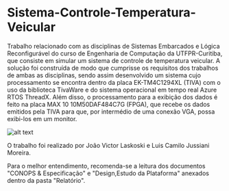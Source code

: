 # Sistema-Controle-Temperatura-Veicular

Trabalho relacionado com as disciplinas de Sistemas Embarcados e Lógica Reconfigurável do curso de Engenharia de Computação da UTFPR-Curitiba, que consiste em simular um sistema de controle de temperatura veicular. A solução foi construída de modo que cumprisse os requisitos dos trabalhos de ambas as disciplinas, sendo assim desenvolvido um sistema cujo processamento se encontra dentro da placa EK-TM4C1294XL (TIVA) com o uso da biblioteca TivaWare e do sistema operacional em tempo real Azure RTOS ThreadX. Além disso, o processamento para a exibição dos dados é feito na placa MAX 10 10M50DAF484C7G (FPGA), que recebe os dados emitidos pela TIVA para que, por intermédio de uma conexão VGA, possa exibi-los em um monitor.

![alt text](https://drive.google.com/uc?export=view&id=11ijzEebFXgtK-wUC_wyAL1eGUhaXDQMT)

O trabalho foi realizado por João Victor Laskoski e Luis Camilo Jussiani Moreira. 

Para o melhor entendimento, recomenda-se a leitura dos documentos "CONOPS & Especificação" e "Design,Estudo da Plataforma" anexados dentro da pasta "Relatório".

